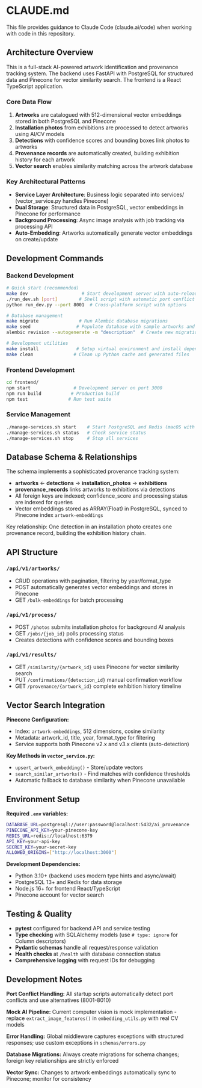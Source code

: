 # CLAUDE.md

This file provides guidance to Claude Code (claude.ai/code) when working with code in this repository.

## Architecture Overview

This is a full-stack AI-powered artwork identification and provenance tracking system. The backend uses FastAPI with PostgreSQL for structured data and Pinecone for vector similarity search. The frontend is a React TypeScript application.

### Core Data Flow
1. **Artworks** are catalogued with 512-dimensional vector embeddings stored in both PostgreSQL and Pinecone
2. **Installation photos** from exhibitions are processed to detect artworks using AI/CV models
3. **Detections** with confidence scores and bounding boxes link photos to artworks  
4. **Provenance records** are automatically created, building exhibition history for each artwork
5. **Vector search** enables similarity matching across the artwork database

### Key Architectural Patterns
- **Service Layer Architecture**: Business logic separated into services/ (vector_service.py handles Pinecone)
- **Dual Storage**: Structured data in PostgreSQL, vector embeddings in Pinecone for performance
- **Background Processing**: Async image analysis with job tracking via processing API
- **Auto-Embedding**: Artworks automatically generate vector embeddings on create/update

## Development Commands

### Backend Development
```bash
# Quick start (recommended)
make dev                    # Start development server with auto-reload
./run_dev.sh [port]        # Shell script with automatic port conflict resolution
python run_dev.py --port 8001  # Cross-platform script with options

# Database management  
make migrate               # Run Alembic database migrations
make seed                 # Populate database with sample artworks and exhibitions
alembic revision --autogenerate -m "description"  # Create new migration

# Development utilities
make install              # Setup virtual environment and install dependencies
make clean               # Clean up Python cache and generated files
```

### Frontend Development
```bash
cd frontend/
npm start                # Development server on port 3000
npm run build           # Production build
npm test               # Run test suite
```

### Service Management
```bash
./manage-services.sh start    # Start PostgreSQL and Redis (macOS with Homebrew)
./manage-services.sh status   # Check service status
./manage-services.sh stop     # Stop all services
```

## Database Schema & Relationships

The schema implements a sophisticated provenance tracking system:

- **artworks** ← **detections** → **installation_photos** → **exhibitions**
- **provenance_records** links artworks to exhibitions via detections
- All foreign keys are indexed; confidence_score and processing status are indexed for queries
- Vector embeddings stored as ARRAY(Float) in PostgreSQL, synced to Pinecone index `artwork-embeddings`

Key relationship: One detection in an installation photo creates one provenance record, building the exhibition history chain.

## API Structure

### `/api/v1/artworks/` 
- CRUD operations with pagination, filtering by year/format_type  
- POST automatically generates vector embeddings and stores in Pinecone
- GET `/bulk-embeddings` for batch processing

### `/api/v1/process/`
- POST `/photos` submits installation photos for background AI analysis
- GET `/jobs/{job_id}` polls processing status
- Creates detections with confidence scores and bounding boxes

### `/api/v1/results/`
- GET `/similarity/{artwork_id}` uses Pinecone for vector similarity search
- PUT `/confirmations/{detection_id}` manual confirmation workflow
- GET `/provenance/{artwork_id}` complete exhibition history timeline

## Vector Search Integration

**Pinecone Configuration:**
- Index: `artwork-embeddings`, 512 dimensions, cosine similarity
- Metadata: artwork_id, title, year, format_type for filtering
- Service supports both Pinecone v2.x and v3.x clients (auto-detection)

**Key Methods in `vector_service.py`:**
- `upsert_artwork_embedding()` - Store/update vectors
- `search_similar_artworks()` - Find matches with confidence thresholds
- Automatic fallback to database similarity when Pinecone unavailable

## Environment Setup

**Required `.env` variables:**
```bash
DATABASE_URL=postgresql://user:password@localhost:5432/ai_provenance
PINECONE_API_KEY=your-pinecone-key
REDIS_URL=redis://localhost:6379  
API_KEY=your-api-key
SECRET_KEY=your-secret-key
ALLOWED_ORIGINS=["http://localhost:3000"]
```

**Development Dependencies:**
- Python 3.10+ (backend uses modern type hints and async/await)
- PostgreSQL 13+ and Redis for data storage
- Node.js 16+ for frontend React/TypeScript
- Pinecone account for vector search

## Testing & Quality

- **pytest** configured for backend API and service testing
- **Type checking** with SQLAlchemy models (use `# type: ignore` for Column descriptors)
- **Pydantic schemas** handle all request/response validation
- **Health checks** at `/health` with database connection status
- **Comprehensive logging** with request IDs for debugging

## Development Notes

**Port Conflict Handling:** All startup scripts automatically detect port conflicts and use alternatives (8001-8010)

**Mock AI Pipeline:** Current computer vision is mock implementation - replace `extract_image_features()` in `embedding_utils.py` with real CV models

**Error Handling:** Global middleware captures exceptions with structured responses; use custom exceptions in `schemas/errors.py`

**Database Migrations:** Always create migrations for schema changes; foreign key relationships are strictly enforced

**Vector Sync:** Changes to artwork embeddings automatically sync to Pinecone; monitor for consistency